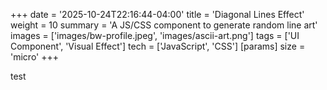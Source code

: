 +++
date = '2025-10-24T22:16:44-04:00'
title = 'Diagonal Lines Effect'
weight = 10
summary = 'A JS/CSS component to generate random line art'
images = ['images/bw-profile.jpeg', 'images/ascii-art.png']
tags = ['UI Component', 'Visual Effect']
tech = ['JavaScript', 'CSS']
[params]
    size = 'micro'
+++

test